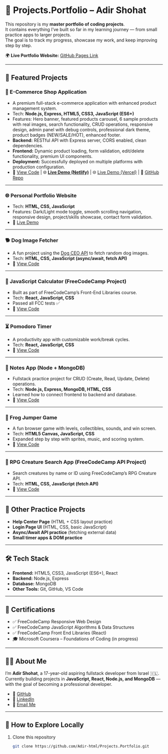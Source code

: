 # 🚀 Projects.Portfolio – Adir Shohat

This repository is my **master portfolio of coding projects**.  
It contains everything I’ve built so far in my learning journey — from small practice apps to larger projects.  
The goal is to track my progress, showcase my work, and keep improving step by step.  

🌍 **Live Portfolio Website:** [GitHub Pages Link](https://adir-html.github.io/Projects.Portfolio/)  

---

## 📌 Featured Projects  

### 🛒 E-Commerce Shop Application  
- A premium full-stack e-commerce application with enhanced product management system.  
- Tech: **Node.js, Express, HTML5, CSS3, JavaScript (ES6+)**  
- Features: Hero banner, featured products carousel, 6 sample products with real images, search functionality, CRUD operations, responsive design, admin panel with debug controls, professional dark theme, product badges (NEW/SALE/HOT), enhanced footer.  
- **Backend:** RESTful API with Express server, CORS enabled, clean dependencies.  
- **Frontend:** Dynamic product loading, form validation, edit/delete functionality, premium UI components.  
- **Deployment:** Successfully deployed on multiple platforms with production configuration.  
- 🔗 [View Code](./shop-app/) | 🌐 [**Live Demo (Netlify)**](https://regal-mandazi-c2dab6.netlify.app/) | 🌐 [Live Demo (Vercel)](https://shop-app-thhn.vercel.app) | 📱 [GitHub Repo](https://github.com/Adir-html/shop-app)  

---

### 🌐 Personal Portfolio Website  
- Tech: **HTML, CSS, JavaScript**  
- Features: Dark/Light mode toggle, smooth scrolling navigation, responsive design, project/skills showcase, contact form validation.  
- 🔗 [Live Demo](https://adir-html.github.io/Projects.Portfolio/)  

---

### 🐕 Dog Image Fetcher  
- A fun project using the [Dog CEO API](https://dog.ceo/dog-api/) to fetch random dog images.  
- Tech: **HTML, CSS, JavaScript (async/await, fetch API)**  
- 🔗 [View Code](https://github.com/Adir-html/Dog-Image-Fetcher)  

---

### 🧮 JavaScript Calculator (FreeCodeCamp Project)  
- Built as part of FreeCodeCamp’s Front-End Libraries course.  
- Tech: **React, JavaScript, CSS**  
- Passed all FCC tests ✅  
- 🔗 [View Code](https://github.com/Adir-html/JS-Calculator)  

---

### ⏳ Pomodoro Timer  
- A productivity app with customizable work/break cycles.  
- Tech: **React, JavaScript, CSS**  
- 🔗 [View Code](https://github.com/Adir-html/Pomodoro-Timer)  

---

### 📝 Notes App (Node + MongoDB)  
- Fullstack practice project for CRUD (Create, Read, Update, Delete) operations.  
- Tech: **Node.js, Express, MongoDB, HTML, CSS**  
- Learned how to connect frontend to backend and database.  
- 🔗 [View Code](https://github.com/Adir-html/Notes-App)  

---

### 🐸 Frog Jumper Game  
- A fun browser game with levels, collectibles, sounds, and win screen.  
- Tech: **HTML5 Canvas, JavaScript, CSS**  
- Expanded step by step with sprites, music, and scoring system.  
- 🔗 [View Code](https://github.com/Adir-html/Frog-Jumper)  

---

### 🧩 RPG Creature Search App (FreeCodeCamp API Project)  
- Search creatures by name or ID using FreeCodeCamp’s RPG Creature API.  
- Tech: **HTML, CSS, JavaScript (fetch API)**  
- 🔗 [View Code](https://github.com/Adir-html/RPG-Creature-Search)  

---

## 📂 Other Practice Projects  
- **Help Center Page** (HTML + CSS layout practice)  
- **Login Page UI** (HTML, CSS, basic JavaScript)  
- **Async/Await API practice** (fetching external data)  
- **Small timer apps & DOM practice**  

---

## 🛠️ Tech Stack  
- **Frontend:** HTML5, CSS3, JavaScript (ES6+), React  
- **Backend:** Node.js, Express  
- **Database:** MongoDB  
- **Other Tools:** Git, GitHub, VS Code  

---

## 📜 Certifications  
- ✅ FreeCodeCamp Responsive Web Design  
- ✅ FreeCodeCamp JavaScript Algorithms & Data Structures  
- ✅ FreeCodeCamp Front End Libraries (React)  
- 🎓 Microsoft Coursera – Foundations of Coding (in progress)  

---

## 👨‍💻 About Me  
I’m **Adir Shohat**, a 17-year-old aspiring fullstack developer from Israel 🇮🇱.  
Currently building projects in **JavaScript, React, Node.js, and MongoDB** — with the goal of becoming a professional developer.  

- 🔗 [GitHub](https://github.com/Adir-html)  
- 🔗 [LinkedIn](https://www.linkedin.com/in/adir-shohat)  
- 📧 [Email Me](mailto:adirshohat1@gmail.com)  

---

## 🚀 How to Explore Locally  
1. Clone this repository  
   ```bash
   git clone https://github.com/Adir-html/Projects.Portfolio.git

